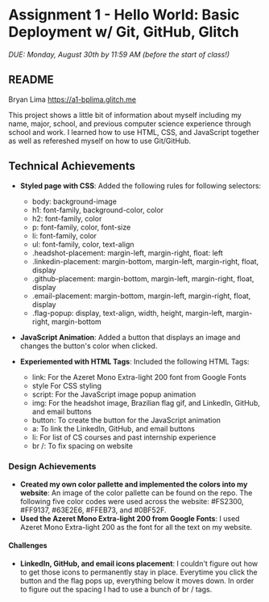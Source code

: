 # Assignment 1 - Hello World: Basic Deployment w/ Git, GitHub, Glitch

_DUE: Monday, August 30th by 11:59 AM (before the start of class!)_

## README

Bryan Lima
https://a1-bplima.glitch.me

This project shows a little bit of information about myself including my name, major, school, and previous computer science experience through school and work.
I learned how to use HTML, CSS, and JavaScript together as well as refereshed myself on how to use Git/GitHub.

## Technical Achievements

- **Styled page with CSS**: Added the following rules for following selectors:

  - body: background-image
  - h1: font-family, background-color, color
  - h2: font-family, color
  - p: font-family, color, font-size
  - li: font-family, color
  - ul: font-family, color, text-align
  - .headshot-placement: margin-left, margin-right, float: left
  - .linkedin-placement: margin-bottom, margin-left, margin-right, float, display
  - .github-placement: margin-bottom, margin-left, margin-right, float, display
  - .email-placement: margin-bottom, margin-left, margin-right, float, display
  - .flag-popup: display, text-align, width, height, margin-left, margin-right, margin-bottom

- **JavaScript Animation**: Added a button that displays an image and changes the button's color when clicked.

- **Experiemented with HTML Tags**: Included the following HTML Tags:
  - link: For the Azeret Mono Extra-light 200 font from Google Fonts
  - style For CSS styling
  - script: For the JavaScript image popup animation
  - img: For the headshot image, Brazilian flag gif, and LinkedIn, GitHub, and email buttons
  - button: To create the button for the JavaScript animation
  - a: To link the LinkedIn, GitHub, and email buttons
  - li: For list of CS courses and past internship experience
  - br /: To fix spacing on website

### Design Achievements

- **Created my own color pallette and implemented the colors into my website**: An image of the color pallette can be found on the repo. The following five color codes were used across the website: #FS2300, #FF9137, #63E2E6, #FFEB73, and #0BF52F.
- **Used the Azeret Mono Extra-light 200 from Google Fonts**: I used Azeret Mono Extra-light 200 as the font for all the text on my website.

#### Challenges

- **LinkedIn, GitHub, and email icons placement**: I couldn't figure out how to get those icons to permanently stay in place. Everytime you click the button and the flag pops up, everything below it moves down. In order to figure out the spacing I had to use a bunch of br / tags.

